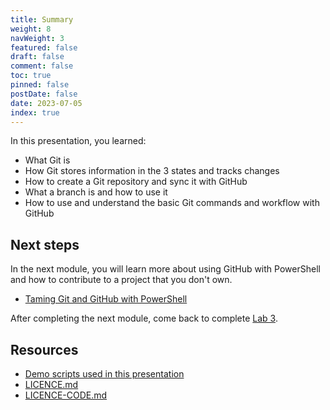 ```yaml
---
title: Summary
weight: 8
navWeight: 3
featured: false
draft: false
comment: false
toc: true
pinned: false
postDate: false
date: 2023-07-05
index: true
---
```

<!-- markdownlint-disable MD041 -->

In this presentation, you learned:

- What Git is
- How Git stores information in the 3 states and tracks changes
- How to create a Git repository and sync it with GitHub
- What a branch is and how to use it
- How to use and understand the basic Git commands and workflow with GitHub

## Next steps

In the next module, you will learn more about using GitHub with PowerShell and how to contribute to
a project that you don't own.

- [Taming Git and GitHub with PowerShell][01]

After completing the next module, come back to complete [Lab 3][02].

## Resources

- [Demo scripts used in this presentation][03]
- [LICENCE.md][05]
- [LICENCE-CODE.md][04]

<!-- link references -->
[01]: ../../04-github/
[02]: ../slide9-lab3
[03]: https://github.com/sdwheeler/seanonit/blob/main/content/downloads/gitfun/gitfun-demo.ps1
[04]: https://github.com/sdwheeler/seanonit/blob/main/content/downloads/gitfun/LICENCE-CODE.md
[05]: https://github.com/sdwheeler/seanonit/blob/main/content/downloads/gitfun/LICENCE.md
